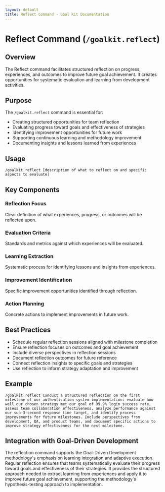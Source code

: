 ```yaml
---
layout: default
title: Reflect Command - Goal Kit Documentation
---
```


# Reflect Command (`/goalkit.reflect`)

## Overview

The Reflect command facilitates structured reflection on progress, experiences, and outcomes to improve future goal achievement. It creates opportunities for systematic evaluation and learning from development activities.

## Purpose

The `/goalkit.reflect` command is essential for:

- Creating structured opportunities for team reflection
- Evaluating progress toward goals and effectiveness of strategies
- Identifying improvement opportunities for future work
- Supporting continuous learning and methodology improvement
- Documenting insights and lessons learned from experiences

## Usage

```
/goalkit.reflect [description of what to reflect on and specific aspects to evaluate]
```

## Key Components

### Reflection Focus
Clear definition of what experiences, progress, or outcomes will be reflected upon.

### Evaluation Criteria
Standards and metrics against which experiences will be evaluated.

### Learning Extraction
Systematic process for identifying lessons and insights from experiences.

### Improvement Identification
Specific improvement opportunities identified through reflection.

### Action Planning
Concrete actions to implement improvements in future work.

## Best Practices

- Schedule regular reflection sessions aligned with milestone completion
- Ensure reflection focuses on outcomes and goal achievement
- Include diverse perspectives in reflection sessions
- Document reflection outcomes for future reference
- Connect reflection insights to specific goals and strategies
- Use reflection to inform strategy adaptation and improvement

## Example

```
/goalkit.reflect Conduct a structured reflection on the first milestone of our authentication system implementation: evaluate how well our chosen strategy met our goal of 99.9% login success rate, assess team collaboration effectiveness, analyze performance against our sub-3-second response time target, and identify process improvements for future milestones. Include perspectives from development, QA, and product teams, and document specific actions to improve strategy effectiveness for the next milestone.
```

## Integration with Goal-Driven Development

The reflection command supports the Goal-Driven Development methodology's emphasis on learning integration and adaptive execution. Regular reflection ensures that teams systematically evaluate their progress toward goals and effectiveness of their strategies. It provides the structured approach needed to extract learning from experiences and apply it to improve future goal achievement, supporting the methodology's hypothesis-testing approach to implementation.